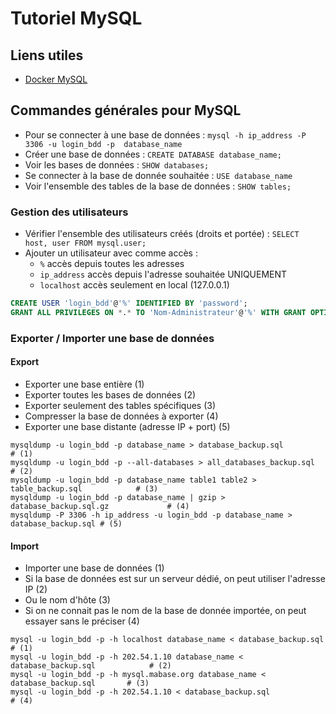 # Tutoriel MySQL

## Liens utiles

- [Docker MySQL](https://hub.docker.com/_/mysql/ "Docker MySQL")

## Commandes générales pour MySQL

- Pour se connecter à une base de données : `mysql -h ip_address -P 3306 -u login_bdd -p  database_name`
- Créer une base de données : `CREATE DATABASE database_name;`
- Voir les bases de données : `SHOW databases;`
- Se connecter à la base de donnée souhaitée : `USE database_name`
- Voir l'ensemble des tables de la base de données : `SHOW tables;`

### Gestion des utilisateurs

- Vérifier l'ensemble des utilisateurs créés (droits et portée) : `SELECT host, user FROM mysql.user;`
- Ajouter un utilisateur avec comme accès :
  - `%` accès depuis toutes les adresses
  - `ip_address` accès depuis l'adresse souhaitée UNIQUEMENT
  - `localhost` accès seulement en local (127.0.0.1)

```sql
CREATE USER 'login_bdd'@'%' IDENTIFIED BY 'password';
GRANT ALL PRIVILEGES ON *.* TO 'Nom-Administrateur'@'%' WITH GRANT OPTION;
```

### Exporter / Importer une base de données

#### Export

- Exporter une base entière                         (1)
- Exporter toutes les bases de données              (2)
- Exporter seulement des tables spécifiques         (3)
- Compresser la base de données à exporter          (4)
- Exporter une base distante (adresse IP + port)    (5)

```shell
mysqldump -u login_bdd -p database_name > database_backup.sql                       # (1)
mysqldump -u login_bdd -p --all-databases > all_databases_backup.sql                # (2)
mysqldump -u login_bdd -p database_name table1 table2 > table_backup.sql            # (3)
mysqldump -u login_bdd -p database_name | gzip > database_backup.sql.gz             # (4)
mysqldump -P 3306 -h ip_address -u login_bdd -p database_name > database_backup.sql # (5)
```

#### Import

- Importer une base de données                                                                  (1)
- Si la base de données est sur un serveur dédié, on peut utiliser l'adresse IP                 (2)
- Ou le nom d'hôte                                                                              (3)
- Si on ne connait pas le nom de la base de donnée importée, on peut essayer sans le préciser   (4)
 
```shell
mysql -u login_bdd -p -h localhost database_name < database_backup.sql              # (1)
mysql -u login_bdd -p -h 202.54.1.10 database_name < database_backup.sql            # (2)
mysql -u login_bdd -p -h mysql.mabase.org database_name < database_backup.sql       # (3)
mysql -u login_bdd -p -h 202.54.1.10 < database_backup.sql                          # (4)
```
